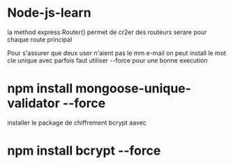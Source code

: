 # Node-js-learn
la  method express.Router() permet de cr2er des routeurs serare pour chaque route principal

Pour s'assurer que deux user n'aient pas le mm e-mail on peut install le mot cle unique avec
parfois faut utiliser --force pour une bonne execution
# npm install mongoose-unique-validator --force

installer le package de chiffrement bcrypt aavec
# npm install bcrypt --force